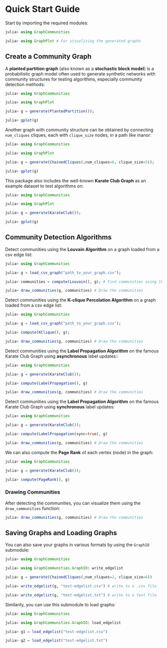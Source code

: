 # Quick Start Guide
Start by importing the required modules:
```julia
julia> using GraphCommunities

julia> using GraphPlot # For visualizing the generated graphs

```
## Create a Community Graph

A **planted partition graph** (also known as a **stochastic block model**) is a probabilistic graph model often used to generate synthetic networks with community structures for testing algorithms, especially community detection methods:
```julia
julia> using GraphCommunities

julia> using GraphPlot

julia> g = generate(PlantedPartition());

julia> gplot(g)
```

Another graph with community structure can be obtained by connecting `num_cliques` cliques, each with `clique_size` nodes, in a path like manor:
```julia
julia> using GraphCommunities

julia> using GraphPlot

julia> g = generate(ChainedCliques(;num_cliques=8, clique_size=5));

julia> gplot(g)
```

This package also includes the well-known **Karate Club Graph** as an example dataset to test algorithms on:
```julia
julia> using GraphCommunities

julia> using GraphPlot

julia> g = generate(KarateClub());

julia> gplot(g)
```

## Community Detection Algorithms

Detect communities using the **Louvain Algorithm** on a
graph loaded from a csv edge list:
```julia
julia> using GraphCommunities

julia> g = load_csv_graph("path_to_your_graph.csv");

julia> communities = compute(Louvain(), g); # Find communities using the Louvain algorithm

julia> draw_communities(g, communities) # Draw the communities
```

Detect communities using the **K-clique Percolation Algorithm** on a
graph loaded from a csv edge list:
```julia
julia> using GraphCommunities

julia> g = load_csv_graph("path_to_your_graph.csv");

julia> compute(KClique(), g);

julia> draw_communities(g, communities) # Draw the communities
```

Detect communities using the **Label Propagation Algorithm** on the famous Karate Club Graph using **asynchronous** label updates::
```julia
julia> using GraphCommunities

julia> g = generate(KarateClub());

julia> compute(LabelPropagation(), g)

julia> draw_communities(g, communities) # Draw the communities
```

Detect communities using the **Label Propagation Algorithm** on the famous Karate Club Graph using **synchronous** label updates:
```julia
julia> using GraphCommunities

julia> g = generate(KarateClub());

julia> compute(LabelPropagation(sync=true), g)

julia> draw_communities(g, communities) # Draw the communities
```

We can also compute the **Page Rank** of each vertex (node) in the graph:
```julia
julia> using GraphCommunities

julia> g = generate(KarateClub());

julia> compute(PageRank(), g)
```
### Drawing Communities

After detecting the communities, you can visualize them using the `draw_communities` function:
```julia
julia> draw_communities(g, communities) # Draw the communities
```

## Saving Graphs and Loading Graphs

You can also save your graphs in various formats by using the `GraphIO` submodule:
```julia
julia> using GraphCommunities

julia> using GraphCommunities.GraphIO: write_edgelist

julia> g = generate(ChainedCliques(;num_cliques=2, clique_size=6))

julia> write_edgelist(g, "test-edgelist.csv") # write to a .csv file

julia> write_edgelist(g, "test-edgelist.txt") # write to a text file
```

Similarily, you can use this submodule to load graphs:
```julia
julia> using GraphCommunities

julia> using GraphCommunities.GraphIO: load_edgelist

julia> g1 = load_edgelist("test-edgelist.csv")

julia> g2 = load_edgelist("test-edgelist.txt")
```